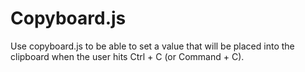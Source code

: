 Copyboard.js
============

Use copyboard.js to be able to set a value that will be placed into the clipboard when the user hits Ctrl + C (or Command + C).
